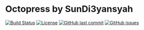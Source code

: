 # Octopress by SunDi3yansyah

[![Build Status](https://travis-ci.org/SunDi3yansyah/SunDi3yansyah.github.io.svg?branch=source)](https://travis-ci.org/SunDi3yansyah/SunDi3yansyah.github.io)
[![License](https://img.shields.io/github/license/SunDi3yansyah/SunDi3yansyah.github.io.svg)](LICENSE)
[![GitHub last commit](https://img.shields.io/github/last-commit/SunDi3yansyah/SunDi3yansyah.github.io.svg)](https://github.com/SunDi3yansyah/SunDi3yansyah.github.io/commits/master)
[![GitHub issues](https://img.shields.io/github/issues/SunDi3yansyah/SunDi3yansyah.github.io.svg)](https://github.com/SunDi3yansyah/SunDi3yansyah.github.io/issues)
